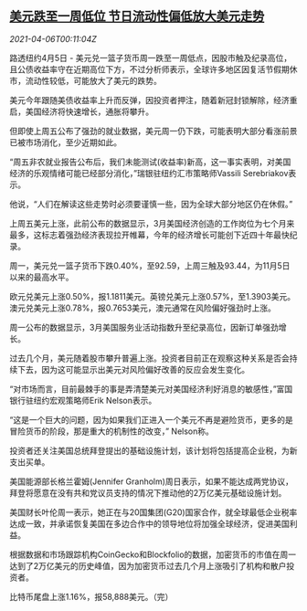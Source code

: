 <!--1617669062000-->
[美元跌至一周低位 节日流动性偏低放大美元走势](https://cn.reuters.com/article/global-forex-close-0405-mon-idCNKBS2BT008)
------

<div><i>2021-04-06T00:11:04Z</i></div><p>路透纽约4月5日 - 美元兑一篮子货币周一跌至一周低点，因股市触及纪录高位，且公债收益率守在近期高位下方，不过分析师表示，全球许多地区因复活节假期休市，流动性较低，可能放大了美元的跌势。</p><p>美元今年跟随美债收益率上升而反弹，因投资者押注，随着新冠封锁解除，经济重启，美国经济将快速增长，通胀将攀升。</p><p>但即使上周五公布了强劲的就业数据，美元周一仍下跌，可能表明大部分看涨前景已被市场消化，至少近期如此。</p><p>“周五非农就业报告公布后，我们未能测试(收益率)新高，这一事实表明，对美国经济的乐观情绪可能已经部分消化，”瑞银驻纽约汇市策略师Vassili Serebriakov表示。</p><p>他说，“人们在解读这些走势时必须要谨慎一些，因为全球大部分地区仍在休假。”</p><p>上周五美元上涨，此前公布的数据显示，3月美国经济创造的工作岗位为七个月来最多，这标志着强劲经济表现拉开帷幕，今年的经济增长可能创下近四十年最快纪录。</p><p>周一，美元兑一篮子货币下跌0.40%，至92.59，上周三触及93.44，为11月5日以来的最高水平。</p><p>欧元兑美元上涨0.50%，报1.1811美元。英镑兑美元上涨0.57%，至1.3903美元。澳元兑美元上涨0.78%，报0.7653美元，澳元通常在风险偏好强劲时上涨。</p><p>周一公布的数据显示，3月美国服务业活动指数升至纪录高位，因新订单强劲增长。</p><p>过去几个月，美元随着股市攀升普遍上涨。投资者目前正在观察这种关系是否会持续下去，因为这可能显示出美元对风险偏好改善的反应会发生变化。</p><p>“对市场而言，目前最棘手的事是弄清楚美元对美国经济利好消息的敏感性，”富国银行驻纽约宏观策略师Erik Nelson表示。</p><p>“这是一个巨大的问题，因为如果我们正进入一个美元不再是避险货币，更多的是冒险货币的阶段，那是重大的机制性的改变，” Nelson称。</p><p>投资者还关注美国总统拜登提出的基础设施计划，该计划将包括提高企业税，为新支出买单。</p><p>美国能源部长格兰霍姆(Jennifer Granholm)周日表示，如果不能达成两党协议，拜登将愿意在没有共和党议员支持的情况下推动他的2万亿美元基础设施计划。</p><p>美国财长叶伦周一表示，她正在与20国集团(G20)国家合作，就全球最低企业税率达成一致，并承诺恢复美国在多边合作中的领导地位将加强全球经济，促进美国利益。</p><p>根据数据和市场跟踪机构CoinGecko和Blockfolio的数据，加密货币的市值在周一达到了2万亿美元的历史峰值，因为加密货币过去几个月上涨吸引了机构和散户投资者。</p><p>比特币尾盘上涨1.16%，报58,888美元。（完）</p>
